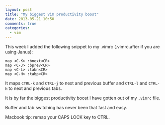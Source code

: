 ```yaml
---
layout: post
title: "My biggest Vim productivity boost"
date: 2013-05-21 10:50
comments: true
categories: 
  - vim
---
```


This week I added the following snippet to my .vimrc (.vimrc.after if you are using Janus):

```viml
map <C-K> :bnext<CR>
map <C-J> :bprev<CR>
map <C-L> :tabn<CR>
map <C-H> :tabp<CR>
```

It maps `CTRL-k` and `CTRL-j` to next and previous buffer and `CTRL-l` and `CTRL-h` to next and previous tabs. 

It is by far the biggest productivity boost I have gotten out of my
`.vimrc` file. 

Buffer and tab switching has never been that fast and easy.

Macbook tip: remap your CAPS LOCK key to CTRL.

